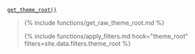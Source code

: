 <p><code><a href="https://developer.wordpress.org/reference/functions/get_theme_root/">get_theme_root()</a></code></p>

<blockquote>

{% include functions/get_raw_theme_root.md %}

{% include functions/apply_filters.md hook="theme_root" filters=site.data.filters.theme_root %}

</blockquote>
